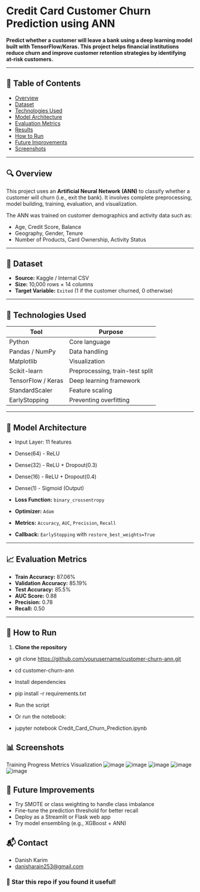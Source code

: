 # Credit Card Customer Churn Prediction using ANN

**Predict whether a customer will leave a bank using a deep learning model built with **TensorFlow/Keras**. This project helps financial institutions reduce churn and improve customer retention strategies by identifying at-risk customers.**

---

## 📌 Table of Contents

- [Overview](#overview)  
- [Dataset](#dataset)  
- [Technologies Used](#technologies-used)  
- [Model Architecture](#model-architecture)  
- [Evaluation Metrics](#evaluation-metrics)  
- [Results](#results)  
- [How to Run](#how-to-run)  
- [Future Improvements](#future-improvements)  
- [Screenshots](#screenshots)

---

## 🔍 Overview

This project uses an **Artificial Neural Network (ANN)** to classify whether a customer will churn (i.e., exit the bank). It involves complete preprocessing, model building, training, evaluation, and visualization.

The ANN was trained on customer demographics and activity data such as:
- Age, Credit Score, Balance  
- Geography, Gender, Tenure  
- Number of Products, Card Ownership, Activity Status

---

## 📂 Dataset

- **Source:** Kaggle / Internal CSV  
- **Size:** 10,000 rows × 14 columns  
- **Target Variable:** `Exited` (1 if the customer churned, 0 otherwise)

---

## 🧪 Technologies Used

| Tool | Purpose |
|------|---------|
| Python | Core language |
| Pandas / NumPy | Data handling |
| Matplotlib | Visualization |
| Scikit-learn | Preprocessing, train-test split |
| TensorFlow / Keras | Deep learning framework |
| StandardScaler | Feature scaling |
| EarlyStopping | Preventing overfitting |

---

## 🧠 Model Architecture

- Input Layer: 11 features
- Dense(64) - ReLU
- Dense(32) - ReLU + Dropout(0.3)
- Dense(16) - ReLU + Dropout(0.4)
- Dense(1) - Sigmoid (Output)

- **Loss Function:** `binary_crossentropy`  
- **Optimizer:** `Adam`  
- **Metrics:** `Accuracy`, `AUC`, `Precision`, `Recall`  
- **Callback:** `EarlyStopping` with `restore_best_weights=True`

---

## 📈 Evaluation Metrics

- **Train Accuracy:** 87.06%  
- **Validation Accuracy:** 85.19%  
- **Test Accuracy:** 85.5%  
- **AUC Score:** 0.88  
- **Precision:** 0.78  
- **Recall:** 0.50

---

## 🚀 How to Run

1. **Clone the repository**

- git clone https://github.com/yourusername/customer-churn-ann.git
- cd customer-churn-ann
- Install dependencies
- pip install -r requirements.txt
- Run the script

- Or run the notebook:
- jupyter notebook Credit_Card_Churn_Prediction.ipynb

## 📊 Screenshots
Training Progress	Metrics Visualization
![image](https://github.com/user-attachments/assets/4976ab57-a0c8-479d-a186-6c575847fdfc)
![image](https://github.com/user-attachments/assets/6d9f908d-bf87-43b6-9c1d-d185b40ae4e4)
![image](https://github.com/user-attachments/assets/c27a3ed2-69a7-45d3-8761-4eb0127325bf)
![image](https://github.com/user-attachments/assets/31f124b3-2a29-4255-9d85-02f96d83d3b0)
![image](https://github.com/user-attachments/assets/e88aa4dd-b955-49f9-98a3-fff7e7cc567f)

## 🔧 Future Improvements
- Try SMOTE or class weighting to handle class imbalance
- Fine-tune the prediction threshold for better recall
- Deploy as a Streamlit or Flask web app
- Try model ensembling (e.g., XGBoost + ANN)

## 📬 Contact
- Danish Karim
- danisharain253@gmail.com


### 🌟 Star this repo if you found it useful!
